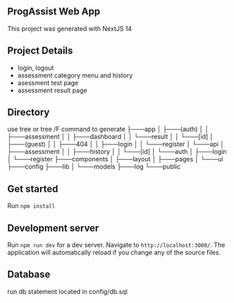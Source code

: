 ## ProgAssist Web App

This project was generated with NextJS 14

## Project Details

- login, logout
- assessment category menu and history
- asessment test page
- assessment result page

## Directory
use tree or tree /F command to generate
├───app
│   ├───(auth)
│   │   ├───assessment
│   │   ├───dashboard
│   │   └───result
│   │       └───[id]
│   ├───(guest)
│   │   ├───404
│   │   ├───login
│   │   └───register
│   └───api
│       ├───assessment
│       │   ├───history
│       │   └───[id]
│       └───auth
│           ├───login
│           └───register
├───components
│   ├───layout
│   ├───pages
│   └───ui
├───config
├───lib
│   └───models
├───log
└───public

## Get started

Run `npm install`

## Development server

Run `npm run dev` for a dev server. Navigate to `http://localhost:3000/`. The application will automatically reload if you change any of the source files.

## Database

run db statement located in config/db.sql
